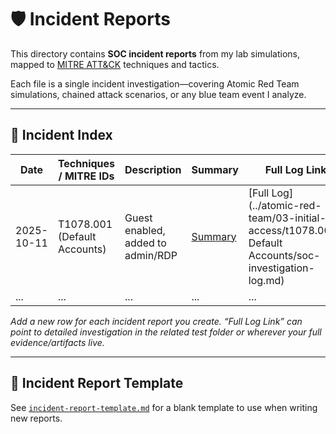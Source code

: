 # 🛡️ Incident Reports

This directory contains **SOC incident reports** from my lab simulations, mapped to [MITRE ATT&CK](https://attack.mitre.org/) techniques and tactics.

Each file is a single incident investigation—covering Atomic Red Team simulations, chained attack scenarios, or any blue team event I analyze.

---

## 📅 Incident Index

| Date       | Techniques / MITRE IDs         | Description                            | Summary                                    | Full Log Link                                                                 |
|------------|-------------------------------|----------------------------------------|--------------------------------------------|-------------------------------------------------------------------------------|
| 2025-10-11 | T1078.001 (Default Accounts)  | Guest enabled, added to admin/RDP      | [Summary](2025-10-11-default-accounts.md)  | [Full Log](../atomic-red-team/03-initial-access/t1078.001-Default Accounts/soc-investigation-log.md) |
| ...        | ...                           | ...                                    | ...                                        | ...                                                                           |

*Add a new row for each incident report you create. “Full Log Link” can point to detailed investigation in the related test folder or wherever your full evidence/artifacts live.*

---

## 📄 Incident Report Template

See [`incident-report-template.md`](./incident-report-template.md) for a blank template to use when writing new reports.
